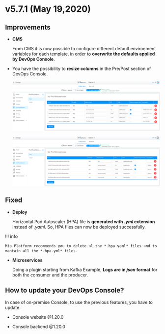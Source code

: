 # v5.7.1 (May 19,2020)

## Improvements

* **CMS**      

    From CMS it is now possible to configure  different default environment variables for each template, in order to **overwrite the defaults applied by DevOps Console**.

* You have the possibility to **resize columns** in the Pre/Post section of DevOps Console.

    ![column-resize](img/column-resize.png)

    ![column-resize-1](img/column-resize-1.png)

## Fixed

* **Deploy**      

    Horizontal Pod Autoscaler (HPA) file is  **generated with *.yml* extension** instead of *.yaml*. So, HPA files can now be deployed successfully.

!!! info

    Mia Platform recommends you to delete al the *.hpa.yaml* files and to mantain all the *.hpa.yml* files.


* **Microservices**

    Doing a plugin starting from Kafka Example, **Logs are in *json* format** for both the consumer and the producer.


## How to update your DevOps Console?

In case of on-premise Console, to use the previous features, you have to update:

* Console website @1.20.0

* Console backend @1.20.0
